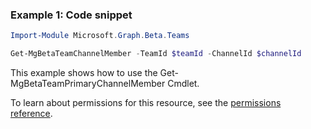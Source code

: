 ### Example 1: Code snippet

```powershell
Import-Module Microsoft.Graph.Beta.Teams

Get-MgBetaTeamChannelMember -TeamId $teamId -ChannelId $channelId
```
This example shows how to use the Get-MgBetaTeamPrimaryChannelMember Cmdlet.

To learn about permissions for this resource, see the [permissions reference](/graph/permissions-reference).

